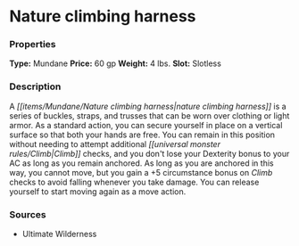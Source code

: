 ﻿---
Title: "Nature climbing harness"
Type: "Mundane"
Price: "60 gp"
Weight: "4 lbs."
Slot: "Slotless"
Description: |
  "A nature climbing harness is a series of buckles, straps, and trusses that can be worn over clothing or light armor. As a standard action, you can secure yourself in place on a vertical surface so that both your hands are free. You can remain in this position without needing to attempt additional Climb checks, and you don't lose your Dexterity bonus to your AC as long as you remain anchored. As long as you are anchored in this way, you cannot move, but you gain a +5 circumstance bonus on Climb checks to avoid falling whenever you take damage. You can release yourself to start moving again as a move action."
Sources: "['Ultimate Wilderness']"
---

# Nature climbing harness

### Properties

**Type:** Mundane **Price:** 60 gp **Weight:** 4 lbs. **Slot:** Slotless

### Description

A _[[items/Mundane/Nature climbing harness|nature climbing harness]]_ is a series of buckles, straps, and trusses that can be worn over clothing or light armor. As a standard action, you can secure yourself in place on a vertical surface so that both your hands are free. You can remain in this position without needing to attempt additional _[[universal monster rules/Climb|Climb]]_ checks, and you don't lose your Dexterity bonus to your AC as long as you remain anchored. As long as you are anchored in this way, you cannot move, but you gain a +5 circumstance bonus on _Climb_ checks to avoid falling whenever you take damage. You can release yourself to start moving again as a move action.

### Sources

* Ultimate Wilderness